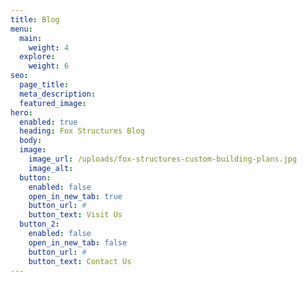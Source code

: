 ```yaml
---
title: Blog
menu:
  main:
    weight: 4
  explore:
    weight: 6
seo:
  page_title:
  meta_description:
  featured_image:
hero: 
  enabled: true
  heading: Fox Structures Blog
  body: 
  image: 
    image_url: /uploads/fox-structures-custom-building-plans.jpg
    image_alt:
  button:
    enabled: false
    open_in_new_tab: true
    button_url: #
    button_text: Visit Us
  button_2:
    enabled: false
    open_in_new_tab: false
    button_url: #
    button_text: Contact Us
---
```

